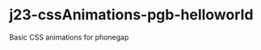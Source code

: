 j23-cssAnimations-pgb-helloworld
================================

Basic CSS animations for phonegap
